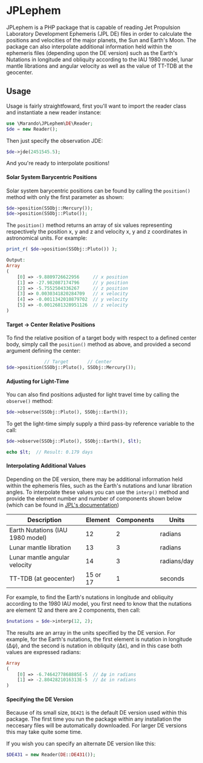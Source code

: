 JPLephem
========
JPLephem is a PHP package that is capable of reading Jet Propulsion Laboratory Development Ephemeris (JPL DE) files in order to calculate the positions and velocities of the major planets, the Sun and Earth's Moon. The package can also interpolate additional information held within the ephemeris files (depending upon the DE version) such as the Earth's Nutations in longitude and obliquity according to the IAU 1980 model, lunar mantle librations and angular velocity as well as the value of TT-TDB at the geocenter.


Usage
-----
Usage is fairly straightfoward, first you'll want to import the reader class and instantiate a new reader instance:
```php
use \Marando\JPLephem\DE\Reader;
$de = new Reader();
```

Then just specify the observation JDE:
```php
$de->jde(2451545.5);
```
And you're ready to interpolate positions!  

#### Solar System Barycentric Positions
Solar system barycentric positions can be found by calling the `position()` method with only the first parameter as shown:
```php
$de->position(SSObj::Mercury());
$de->position(SSObj::Pluto());
```
The `position()` method returns an array of six values representing respectively the position x, y and z and velocity x, y and z coordinates in astronomical units. For example: 
```php
print_r( $de->position(SSObj::Pluto()) );

Output:
Array
(
    [0] => -9.8809726622956     // x position
    [1] => -27.982087174796     // y position
    [2] => -5.7552504336267     // z position
    [3] => 0.0030341820284709   // x velocity
    [4] => -0.0011342010879702  // y velocity
    [5] => -0.0012681328951126  // z velocity
)
```

#### Target -> Center Relative Positions
To find the relative position of a target body with respect to a defined center body, simply call the `position()` method as above, and provided a second argument defining the center:
```php
              // Target       // Center
$de->position(SSObj::Pluto(), SSObj::Mercury());
```

#### Adjusting for Light-Time
You can also find positions adjusted for light travel time by calling the `observe()` method:
```php
$de->observe(SSObj::Pluto(), SSObj::Earth());
```
To get the light-time simply supply a third pass-by reference variable to the call:
```php
$de->observe(SSObj::Pluto(), SSObj::Earth(), $lt);

echo $lt;  // Result: 0.179 days
```

#### Interpolating Additional Values
Depending on the DE version, there may be additional information held within the ephemeris files, such as the Earth's nutations and lunar libration angles. To interpolate these values you can use the `interp()` method and provide the element number and number of components shown below (which can be found in [JPL's documentation](ftp://ssd.jpl.nasa.gov/pub/eph/planets/ascii/ascii_format.txt))


 Description                      | Element  | Components | Units
----------------------------------|----------|------------|-------------
 Earth Nutations (IAU 1980 model) | 12       | 2          | radians
 Lunar mantle libration           | 13       | 3          | radians
 Lunar mantle angular velocity    | 14       | 3          | radians/day
 TT-TDB (at geocenter)            | 15 or 17 | 1          | seconds

For example, to find the Earth's nutations in longitude and obliquity according to the 1980 IAU model, you first need to know that the nutations are element 12 and there are 2 components, then call:
```php
$nutations = $de->interp(12, 2);
```
The results are an array in the units specified by the DE version. For example, for the Earth's nutations, the first element is nutation in longitude (Δψ), and the second is nutation in obliquity (Δε), and in this case both values are expressed radians:
```php
Array
(
    [0] => -6.7464277868885E-5  // Δψ in radians
    [1] => -2.8042821016313E-5  // Δε in radians
)
```




#### Specifying the DE Version
Because of its small size, `DE421` is the default DE version used within this package. The first time you run the package within any installation the neccesary files will be automatically downloaded. For larger DE versions this may take quite some time.

If you wish you can specify an alternate DE version like this:
```php
$DE431 = new Reader(DE::DE431());
```





